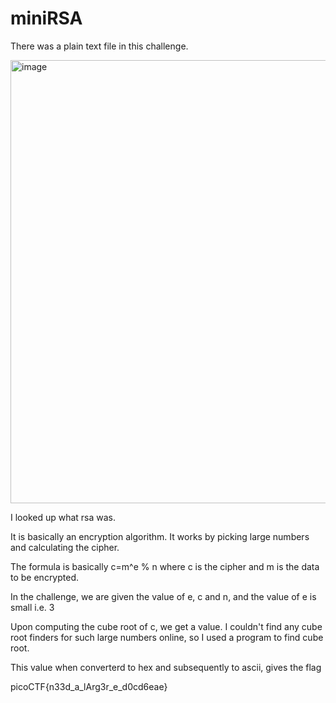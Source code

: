# miniRSA

There was a plain text file in this challenge.

<img width="709" alt="image" src="https://github.com/Nisargs23/picoCTF/assets/148000598/44d9898a-26c1-4d95-9433-3de711d44001">

I looked up what rsa was. 

It is basically an encryption algorithm. It works by picking large numbers and calculating the cipher.

The formula is basically c=m^e % n
where c is the cipher and m is the data to be encrypted.

In the challenge, we are given the value of e, c and n, and the value of e is small i.e. 3

Upon computing the cube root of c, we get a value. I couldn't find any cube root finders for such large numbers online, so I used a program to find cube root.

This value when converterd to hex and subsequently to ascii, gives the flag


picoCTF{n33d_a_lArg3r_e_d0cd6eae}
